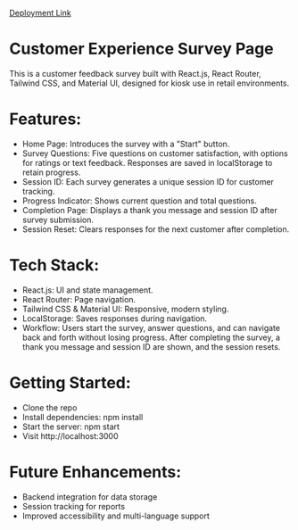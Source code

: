 [Deployment Link](https://customer-experience-survey-page-jai1w3aym.vercel.app/)

# Customer Experience Survey Page
This is a customer feedback survey built with React.js, React Router, Tailwind CSS, and Material UI, designed for kiosk use in retail environments.

# Features:
+ Home Page: Introduces the survey with a "Start" button.
+ Survey Questions: Five questions on customer satisfaction, with options for ratings or text feedback. Responses are saved in localStorage to retain progress.
+ Session ID: Each survey generates a unique session ID for customer tracking.
+ Progress Indicator: Shows current question and total questions.
+ Completion Page: Displays a thank you message and session ID after survey submission.
+ Session Reset: Clears responses for the next customer after completion.

# Tech Stack:
+ React.js: UI and state management.
+ React Router: Page navigation.
+ Tailwind CSS & Material UI: Responsive, modern styling.
+ LocalStorage: Saves responses during navigation.
+ Workflow:
Users start the survey, answer questions, and can navigate back and forth without losing progress.
After completing the survey, a thank you message and session ID are shown, and the session resets.

# Getting Started:
+ Clone the repo
+ Install dependencies: npm install
+ Start the server: npm start
+ Visit http://localhost:3000

# Future Enhancements:
+ Backend integration for data storage
+ Session tracking for reports
+ Improved accessibility and multi-language support
